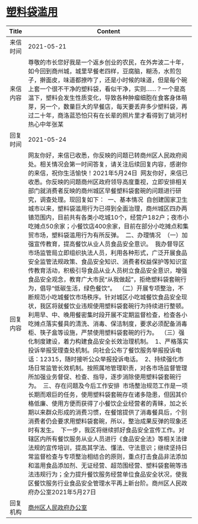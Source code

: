 # <a href="http://www.shangluo.gov.cn/zmhd/ldxxxx.jsp?urltype=leadermail.LeaderMailContentUrl&wbtreeid=1112&leadermailid=7281">塑料袋滥用</a>
|Title|Content|
|:---:|---|
|来信时间|2021-05-21|
|来信内容|尊敬的市长您好我是一个返乡创业的农民，在外奔波二十年，如今回到商州城，城里早餐老四样，豆腐脑，糊汤，水煎包子，擀面皮，味道都撩咋了，还是小时候的味道，但是每个碗上套一个很不干净的塑料袋，看似干净，实则……？一个是高温下，塑料会发生性质变化，导致各种肿瘤细胞在食客身体萌芽，另一个，数量巨大的早餐店，每天要丢弃多少塑料袋，再过二十年，商洛蓝恐怕只有在长辈的照片里才看得到了姚河村热心中年张某|
|回复时间|2021-05-24|
|回复内容|网友你好，来信已收悉，你反映的问题已转商州区人民政府阅处。相关情况会第一时间答复，请关注后续回复内容，感谢你的来信，祝你生活愉快！2021年5月24日  网友你好，来信已收悉。你反映的问题商州区政府领导高度重视，立即安排相关部门就消费者反映的商州城区早餐塑料袋套碗的问题进行研究，调查处理。现回复如下：  一、基本情况  自创建国家卫生城市以来，塑料袋滥用行为已得到全面治理，商州城区四办两镇范围内，目前共有各类小吃城10个，经营户182户；夜市小吃摊点50余家；小餐饮店400余家，目前在部分小吃摊点和集贸市场，塑料袋滥用行为有所反弹。  二、办理情况  （一）加强宣传教育，提高餐饮从业人员食品安全意识。  我办督导区市场监管局立即组织执法人员，利用各种形式，广泛开展食品安全监管法规政策、食品安全知识、消费者权益保护等知识宣传教育活动，积极引导食品从业人员树立食品安全意识，增强食品安全观念，教育广大市民“从我做起”，拒绝塑料袋套碗行为，倡导“低碳生活，绿色餐饮”。  （二）开展专项整治，不断规范小吃城餐饮市场秩序。针对城区小吃城餐饮食品安全现状，我区将就餐饮业违规使用塑料袋套碗行为持续进行整顿。利用早、中、晚用餐密集时段开展不定期监督检查，检查各小吃摊点落实餐具的清洗、消毒、保洁制度，要求必须配备消毒柜、筷子盒等设施，严禁使用塑料袋套碗的行为。  （三）强化制度建设，着力构建食品安全长效治理机制。  1、严格落实投诉举报受理查处机制。向社会公布了餐饮服务举报投诉电话：12315，随时接听公众举报投诉电话。  2、持续强化市场日常监管长效机制。按照属地管理职责，对各市场监督管理所加强业务督促、检查、指导，逐步消除使用塑料袋套碗行为。  三、存在问题及今后工作安排  市场整治规范工作是一项长期而艰巨的任务，使用塑料袋套碗存在诸多隐患，但因其价格低廉、使用方便而获得了小餐饮企业经营者的青睐，加之长期以来群众形成的消费习惯，在餐馆提供了消毒餐具后，个别消费者仍会要求用塑料袋套碗，所以，整治成果反弹的现象还时有发生。  下一步，我区将继续抓好食品安全宣传工作。对辖区内所有餐饮服务从业人员进行《食品安全法》等相关法律法规的宣传培训，提高其学法、懂法、守法意识；继续坚持日常监督检查与专项整治相结合的原则，重点打击食品非法添加和滥用食品添加剂、无证经营、超范围经营、塑料袋套碗等违法违规行为；全力提升餐饮服务经营单位食品安全状况，使我区餐饮服务行业食品安全管理水平再上新台阶。商州区人民政府办公室2021年5月27日|
|回复机构|<a href="../../categories/agencies/商州区人民政府办公室.md">商州区人民政府办公室</a>|
